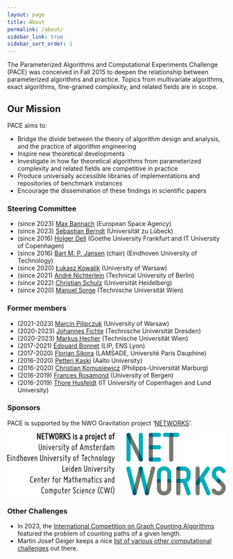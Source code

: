 ```yaml
---
layout: page
title: About
permalink: /about/
sidebar_link: true
sidebar_sort_order: 1
---
```


The Parameterized Algorithms and Computational Experiments Challenge (PACE) was
conceived in Fall 2015 to deepen the relationship between parameterized algorithms and
practice.
Topics from multivariate algorithms, exact algorithms, fine-grained complexity, and related fields are in scope.

## Our Mission

PACE aims to:

- Bridge the divide between the theory of algorithm design and analysis, and the practice of algorithm engineering
- Inspire new theoretical developments
- Investigate in how far theoretical algorithms from parameterized complexity and related fields are competitive in practice
- Produce universally accessible libraries of implementations and repositories of benchmark instances
- Encourage the dissemination of these findings in scientific papers

### Steering Committee

- (since 2023) [Max Bannach](https://www.esa.int/gsp/ACT/team/max_bannach/) (European Space Agency)
- (since 2023) [Sebastian Berndt](http://www.tcs.uni-luebeck.de/de/mitarbeiter/berndt/) (Universität zu Lübeck)
- (since 2016) [Holger Dell](https://holgerdell.com) (Goethe University Frankfurt and IT University of Copenhagen)
- (since 2016) [Bart M. P. Jansen](https://www.win.tue.nl/~bjansen/) (chair) (Eindhoven University of Technology)
- (since 2020) [Łukasz Kowalik](https://www.mimuw.edu.pl/~kowalik/) (University of Warsaw)
- (since 2021) [André Nichterlein](https://www.akt.tu-berlin.de/menue/team/nichterlein_andre/) (Technical University of Berlin)
- (since 2022) [Christian Schulz](https://schulzchristian.github.io/) (Universität Heidelberg)
- (since 2020) [Manuel Sorge](https://manyu.pro/) (Technische Universität Wien)

### Former members

- (2021-2023) [Marcin Pilipczuk](https://www.mimuw.edu.pl/~malcin/) (University of Warsaw)
- (2020-2023) [Johannes Fichte](https://iccl.inf.tu-dresden.de/web/Johannes_Fichte) (Technische Universität Dresden)
- (2020-2023) [Markus Hecher](https://www.dbai.tuwien.ac.at/staff/hecher/) (Technische Universität Wien)
- (2017-2021) [Édouard Bonnet](http://perso.ens-lyon.fr/edouard.bonnet/) (LIP, ENS Lyon)
- (2017-2020) [Florian Sikora](https://www.lamsade.dauphine.fr/~sikora/) (LAMSADE, Université Paris Dauphine)
- (2016-2020) [Petteri Kaski](https://users.ics.aalto.fi/pkaski/) (Aalto University)
- (2016-2020) [Christian Komusiewicz](https://www.uni-marburg.de/fb12/arbeitsgruppen/algorithmik/index_html?language_sync=1) (Philipps-Universität Marburg)
- (2016-2019) [Frances Rosamond](https://www.uib.no/en/persons/Frances.Rosamond) (University of Bergen)
- (2016-2019) [Thore Husfeldt](https://thorehusfeldt.com/) (IT University of Copenhagen and Lund University)

### Sponsors

PACE is supported by the NWO Gravitation project ‘[NETWORKS](http://thenetworkcenter.nl/)’.

![NETWORKS Logo](/assets/img/networks-logopartners-lang-rgb-1000px.jpg)

### Other Challenges

- In 2023, the [International Competition on Graph Counting Algorithms](https://afsa.jp/icgca/) featured the problem of counting paths of a given length.
- Martin Josef Geiger keeps a nice [list of various other computational challenges](https://www.hsu-hh.de/logistik/research/challenges) out there.
